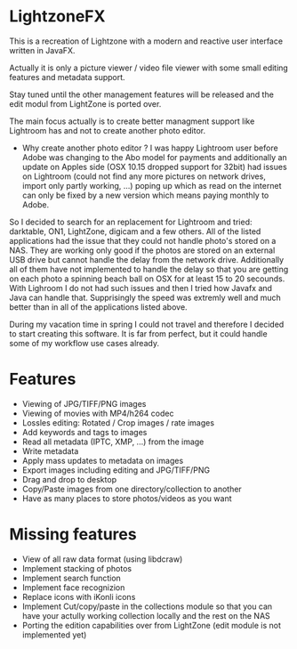 # LightzoneFX
This is a recreation of Lightzone with a modern and reactive user interface written in JavaFX.

Actually it is only a picture viewer / video file viewer with some small editing features and metadata support.

Stay tuned until the other management features will be released and the edit modul from LightZone is ported over.

The main focus actually is to create better managment support like Lightroom has and not to create another photo editor.

- Why create another photo editor ?
I was happy Lightroom user before Adobe was changing to the Abo model for payments and additionally an update on Apples side (OSX 10.15 dropped support for 32bit) had issues on Lightroom (could not find any more pictures on network drives, import only partly working, ...) poping up which as read on the internet can only be fixed by a new version which means paying monthly to Adobe.

So I decided to search for an replacement for Lightroom and tried: darktable, ON1, LightZone, digicam and a few others.
All of the listed applications had the issue that they could not handle photo's stored on a NAS. They are working only good if the photos are stored on an external USB drive but cannot handle the delay from the network drive. Additionally all of them have not implemented to handle the delay so that you are getting on each photo a spinning beach ball on OSX for at least 15 to 20 secounds. With Lighroom I do not had such issues and then I tried how Javafx and Java can handle that. Supprisingly the speed was extremly well and much better than in all of the applications listed above.

During my vacation time in spring I could not travel and therefore I decided to start creating this software. It is far from perfect, but it could handle some of my workflow use cases already.

# Features
- Viewing of JPG/TIFF/PNG images
- Viewing of movies with MP4/h264 codec
- Lossles editing: Rotated / Crop images / rate images
- Add keywords and tags to images
- Read all metadata (IPTC, XMP, ...) from the image
- Write metadata
- Apply mass updates to metadata on images
- Export images including editing and JPG/TIFF/PNG
- Drag and drop to desktop
- Copy/Paste images from one directory/collection to another
- Have as many places to store photos/videos as you want

# Missing features
- View of all raw data format (using libdcraw)
- Implement stacking of photos
- Implement search function
- Implement face recognizion
- Replace icons with iKonli icons
- Implement Cut/copy/paste in the collections module so that you can have your actully working collection locally and the rest on the NAS
- Porting the edition capabilities over from LightZone (edit module is not implemented yet)
